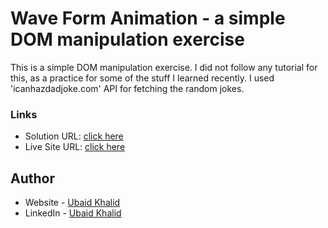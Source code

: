 # Wave Form Animation - a simple DOM manipulation exercise

This is a simple DOM manipulation exercise. I did not follow any tutorial for this, as a practice for some of the stuff I learned recently. I used 'icanhazdadjoke.com' API for fetching the random jokes. 

### Links

- Solution URL: [click here](https://github.com/climaco-sarmiento/dad-jokes)
- Live Site URL: [click here](https://climaco-sarmiento.github.io/dad-jokes/)

## Author

- Website - [Ubaid Khalid](https://www.ubaidkhalid.dev)
- LinkedIn - [Ubaid Khalid](https://www.linkedin.com/in/ubaid-khalid-dev/)
